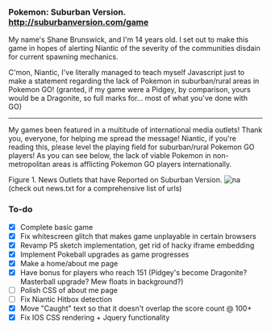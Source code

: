 ### Pokemon: Suburban Version. http://suburbanversion.com/game

My name's Shane Brunswick, and I'm 14 years old. I set out to make this game in hopes of alerting Niantic of the severity of the communities disdain for current spawning mechanics.

C'mon, Niantic, I've literally managed to teach myself Javascript just to make a statement regarding the lack of Pokemon in suburban/rural areas in Pokemon GO! (granted, if my game were a Pidgey, by comparison, yours would be a Dragonite, so full marks for... most of what you've done with GO)

---

My games been featured in a multitude of international media outlets! Thank you, everyone, for helping me spread the message! Niantic, if you're reading this, please level the playing field for suburban/rural Pokemon GO players! As you can see below, the lack of viable Pokemon in non-metropolitan areas is afflicting Pokemon GO players internationally.

Figure 1. News Outlets that have Reported on Suburban Version.
![na](http://i.imgur.com/ClQdDCq.png)
(check out news.txt for a comprehensive list of urls)


### To-do
- [x] Complete basic game
- [x] Fix whitescreen glitch that makes game unplayable in certain browsers
- [x] Revamp P5 sketch implementation, get rid of hacky iframe embedding
- [x] Implement Pokeball upgrades as game progresses
- [x] Make a home/about me page
- [x] Have bonus for players who reach 151 (Pidgey's become Dragonite? Masterball upgrade? Mew floats in background?)
- [ ] Polish CSS of about me page
- [ ] Fix Niantic Hitbox detection
- [x] Move "Caught" text so that it doesn't overlap the score count @ 100+
- [x] Fix IOS CSS rendering + Jquery functionality
